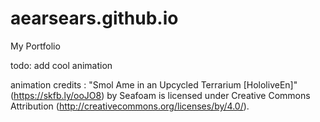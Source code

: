 # aearsears.github.io

My Portfolio

todo: add cool animation

animation credits : "Smol Ame in an Upcycled Terrarium [HololiveEn]" (https://skfb.ly/ooJO8) by Seafoam is licensed under Creative Commons Attribution (http://creativecommons.org/licenses/by/4.0/).
